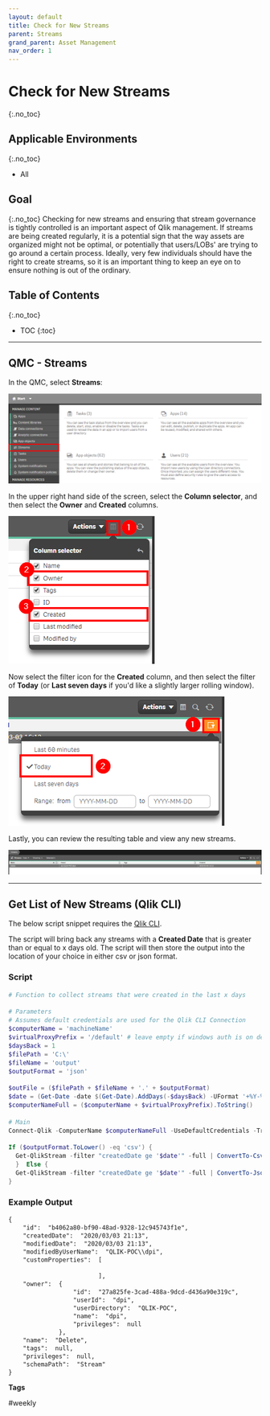```yaml
---
layout: default
title: Check for New Streams
parent: Streams
grand_parent: Asset Management
nav_order: 1
---
```


# Check for New Streams <i class="fas fa-dolly-flatbed fa-xs" title="Shipped | Native Capability"></i> <i class="fas fa-file-code fa-xs" title="API | Requires Script"></i>
{:.no_toc}

## Applicable Environments
{:.no_toc}
- All

## Goal
{:.no_toc}
Checking for new streams and ensuring that stream governance is tightly controlled is an important aspect of Qlik management. If streams are being created regularly, it is a potential sign that the way assets are organized might not be optimal, or potentially that users/LOBs' are trying to go around a certain process. Ideally, very few individuals should have the right to create streams, so it is an important thing to keep an eye on to ensure nothing is out of the ordinary.

## Table of Contents
{:.no_toc}

* TOC
{:toc}
-------------------------

## QMC - Streams <i class="fas fa-dolly-flatbed fa-xs" title="Shipped | Native Capability"></i>

In the QMC, select **Streams**:

[![check_new_streams_native_1.png](images/check_new_streams_native_1.png)](https://raw.githubusercontent.com/qs-admin-guide/qs-admin-guide/master/docs/asset_management/streams/images/check_new_streams_native_1.png)

In the upper right hand side of the screen, select the **Column selector**, and then select the **Owner** and **Created** columns.

[![check_new_streams_native_2.png](images/check_new_streams_native_2.png)](https://raw.githubusercontent.com/qs-admin-guide/qs-admin-guide/master/docs/asset_management/streams/images/check_new_streams_native_2.png)

Now select the filter icon for the **Created** column, and then select the filter of **Today** (or **Last seven days** if you'd like a slightly larger rolling window).

[![check_new_streams_native_3.png](images/check_new_streams_native_3.png)](https://raw.githubusercontent.com/qs-admin-guide/qs-admin-guide/master/docs/asset_management/streams/images/check_new_streams_native_3.png)

Lastly, you can review the resulting table and view any new streams.

[![check_new_streams_native_4.png](images/check_new_streams_native_4.png)](https://raw.githubusercontent.com/qs-admin-guide/qs-admin-guide/master/docs/asset_management/streams/images/check_new_streams_native_4.png)

-------------------------

## Get List of New Streams (Qlik CLI) <i class="fas fa-file-code fa-xs" title="API | Requires Script"></i>

The below script snippet requires the [Qlik CLI](../../tooling/qlik_cli.md).

The script will bring back any streams with a **Created Date** that is greater than or equal to x days old. The script will then store the output into the location of your choice in either csv or json format.

### Script
```powershell
# Function to collect streams that were created in the last x days

# Parameters
# Assumes default credentials are used for the Qlik CLI Connection
$computerName = 'machineName'
$virtualProxyPrefix = '/default' # leave empty if windows auth is on default VP
$daysBack = 1
$filePath = 'C:\'
$fileName = 'output'
$outputFormat = 'json'

$outFile = ($filePath + $fileName + '.' + $outputFormat)
$date = (Get-Date -date $(Get-Date).AddDays(-$daysBack) -UFormat '+%Y-%m-%dT%H:%M:%S.000Z').ToString()
$computerNameFull = ($computerName + $virtualProxyPrefix).ToString()

# Main
Connect-Qlik -ComputerName $computerNameFull -UseDefaultCredentials -TrustAllCerts

If ($outputFormat.ToLower() -eq 'csv') {
  Get-QlikStream -filter "createdDate ge '$date'" -full | ConvertTo-Csv -NoTypeInformation | Set-Content $outFile
  }  Else {
  Get-QlikStream -filter "createdDate ge '$date'" -full | ConvertTo-Json | Set-Content $outFile
}
```

### Example Output
```
{
    "id":  "b4062a80-bf90-48ad-9328-12c945743f1e",
    "createdDate":  "2020/03/03 21:13",
    "modifiedDate":  "2020/03/03 21:13",
    "modifiedByUserName":  "QLIK-POC\\dpi",
    "customProperties":  [

                         ],
    "owner":  {
                  "id":  "27a825fe-3cad-488a-9dcd-d436a90e319c",
                  "userId":  "dpi",
                  "userDirectory":  "QLIK-POC",
                  "name":  "dpi",
                  "privileges":  null
              },
    "name":  "Delete",
    "tags":  null,
    "privileges":  null,
    "schemaPath":  "Stream"
}
```

**Tags**

#weekly

